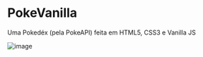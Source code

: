 # PokeVanilla
Uma Pokedéx (pela PokeAPI) feita em HTML5, CSS3 e Vanilla JS

![image](https://github.com/vanessa-nascimento/pokedex-vanilla/assets/31855785/8acfeb2b-5d9c-41b6-bd14-4f026b804ccd)
